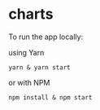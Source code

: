 # charts

To run the app locally:

using Yarn
```
yarn & yarn start
```

or with NPM
```
npm install & npm start
```
